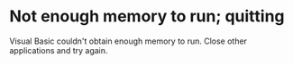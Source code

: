 
# Not enough memory to run; quitting

Visual Basic couldn't obtain enough memory to run. Close other applications and try again.

